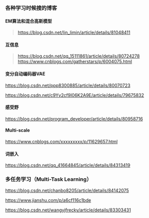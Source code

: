 ### 各种学习时候搜的博客

#### EM算法和混合高斯模型

> https://blog.csdn.net/lin_limin/article/details/81048411

#### 互信息

> https://blog.csdn.net/qq_15111861/article/details/80724278
> https://www.cnblogs.com/gatherstars/p/6004075.html

#### 变分自动编码器VAE

https://blog.csdn.net/ppp8300885/article/details/80070723

https://blog.csdn.net/c9Yv2cf9I06K2A9E/article/details/79675832

#### 感受野

https://blog.csdn.net/program_developer/article/details/80958716

#### Multi-scale

https://www.cnblogs.com/xxxxxxxxx/p/11629657.html

#### 词嵌入

https://blog.csdn.net/qq_41664845/article/details/84313419

### 多任务学习（Multi-Task Learning）

 https://blog.csdn.net/chanbo8205/article/details/84142075 

 https://www.jianshu.com/p/a6cf116c1bde 

 https://blog.csdn.net/wangyjfrecky/article/details/83303431 